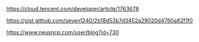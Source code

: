 https://cloud.tencent.com/developer/article/1763678

https://gist.github.com/seven1240/2b18d53b7d3452a29020d4760a82f1f0

https://www.neusncp.com/user/blog?id=730
